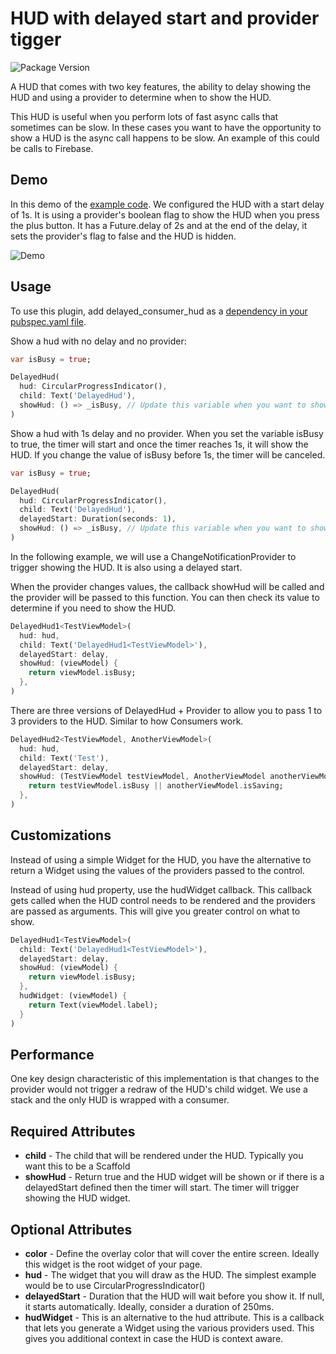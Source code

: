 # HUD with delayed start and provider tigger

![Package Version](https://img.shields.io/pub/v/delayed_consumer_hud)

A HUD that comes with two key features, the ability to delay showing the HUD and using a provider to determine when to show the HUD.

This HUD is useful when you perform lots of fast async calls that sometimes can be slow. In these cases you want to have the opportunity to show a HUD is the async call happens to be slow. An example of this could be calls to Firebase.

## Demo

In this demo of the [example code](https://github.com/jcxsoftware-dev/delayed_consumer_hud/blob/master/example/lib/main.dart). We configured the HUD with a start delay of 1s. It is using a provider's boolean flag to show the HUD when you press the plus button. It has a Future.delay of 2s and at the end of the delay, it sets the provider's flag to false and the HUD is hidden.

![Demo](src="https://github.com/jcxsoftware-dev/delayed_consumer_hud/raw/master/doc/delayed_consumer_hud_demo.gif")

## Usage

To use this plugin, add delayed_consumer_hud as a [dependency in your pubspec.yaml file](https://flutter.dev/platform-plugins/).

Show a hud with no delay and no provider:

```dart
var isBusy = true;

DelayedHud(
  hud: CircularProgressIndicator(),
  child: Text('DelayedHud'),
  showHud: () => _isBusy, // Update this variable when you want to show/hide the HUD
)
```

Show a hud with 1s delay and no provider. When you set the variable isBusy to true, the timer will start and once the timer reaches 1s, it will show the HUD. If you change the value of isBusy before 1s, the timer will be canceled.

```dart
var isBusy = true;

DelayedHud(
  hud: CircularProgressIndicator(),
  child: Text('DelayedHud'),
  delayedStart: Duration(seconds: 1),
  showHud: () => _isBusy, // Update this variable when you want to show/hide the HUD
)
```

In the following example, we will use a ChangeNotificationProvider to trigger showing the HUD. It is also using a delayed start.

When the provider changes values, the callback showHud will be called and the provider will be passed to this function. You can then check its value to determine if you need to show the HUD.

```dart
DelayedHud1<TestViewModel>(
  hud: hud,
  child: Text('DelayedHud1<TestViewModel>'),
  delayedStart: delay,
  showHud: (viewModel) {
    return viewModel.isBusy;
  },
)
```

There are three versions of DelayedHud + Provider to allow you to pass 1 to 3 providers to the HUD. Similar to how Consumers work.

```dart
DelayedHud2<TestViewModel, AnotherViewModel>(
  hud: hud,
  child: Text('Test'),
  delayedStart: delay,
  showHud: (TestViewModel testViewModel, AnotherViewModel anotherViewModel) {
    return testViewModel.isBusy || anotherViewModel.isSaving;
  },
)
```

## Customizations

Instead of using a simple Widget for the HUD, you have the alternative to return a Widget using the values of the providers passed to the control.

Instead of using hud property, use the hudWidget callback. This callback gets called when the HUD control needs to be rendered and the providers are passed as arguments. This will give you greater control on what to show.

```dart
DelayedHud1<TestViewModel>(
  child: Text('DelayedHud1<TestViewModel>'),
  delayedStart: delay,
  showHud: (viewModel) {
    return viewModel.isBusy;
  },
  hudWidget: (viewModel) {
    return Text(viewModel.label);
  }
)
```

## Performance

One key design characteristic of this implementation is that changes to the provider would not trigger a redraw of the HUD's child widget. We use a stack and the only HUD is wrapped with a consumer.

## Required Attributes

* __child__ - The child that will be rendered under the HUD. Typically you want this to be a Scaffold
* __showHud__ - Return true and the HUD widget will be shown or if there is a delayedStart defined then the timer will start. The timer will trigger showing the HUD widget.

## Optional Attributes

* __color__ - Define the overlay color that will cover the entire screen. Ideally this widget is the root widget of your page.
* __hud__ - The widget that you will draw as the HUD. The simplest example would be to use CircularProgressIndicator()
* __delayedStart__ - Duration that the HUD will wait before you show it. If null, it starts automatically. Ideally, consider a duration of 250ms.
* __hudWidget__ - This is an alternative to the hud attribute. This is a callback that lets you generate a Widget using the various providers used. This gives you additional context in case the HUD is context aware.
